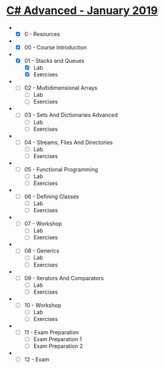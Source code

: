# [C# Advanced - January 2019](https://softuni.bg/trainings/2243/csharp-advanced-january-2019)
<!--
SoftUni
III. Professional Modules
I. C# Web Developer
I. C# Fundamentals
II. C# Fundamentals - January 2019
I. C# Advanced - January 2019 
-->

- - [x] 0 - Resources

- - [x] 00 - Course Introduction

- - [x] 01 - Stacks and Queues
    - [x] Lab
    - [x] Exercises

- - [ ] 02 - Multidimensional Arrays
    - [ ] Lab
    - [ ] Exercises

- - [ ] 03 - Sets And Dictionaries Advanced
    - [ ] Lab
    - [ ] Exercises

- - [ ] 04 - Streams, Files And Directories
    - [ ] Lab
    - [ ] Exercises

- - [ ] 05 - Functional Programming
    - [ ] Lab
    - [ ] Exercises

- - [ ] 06 - Defining Classes
    - [ ] Lab
    - [ ] Exercises

- - [ ] 07 - Workshop
    - [ ] Lab
    - [ ] Exercises

- - [ ] 08 - Generics
    - [ ] Lab
    - [ ] Exercises

- - [ ] 09 - Iterators And Comparators
    - [ ] Lab
    - [ ] Exercises

- - [ ] 10 - Workshop
    - [ ] Lab
    - [ ] Exercises

- - [ ] 11 - Exam Preparation
    - [ ] Exam Preparation 1
    - [ ] Exam Preparation 2

- - [ ] 12 - Exam
